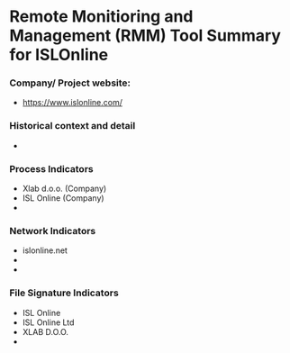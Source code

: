 # Remote Monitioring and Management (RMM) Tool Summary for ISLOnline

### Company/ Project website:
- https://www.islonline.com/

### Historical context and detail
- 

### Process Indicators
- Xlab d.o.o. (Company)
- ISL Online  (Company)
- 

### Network Indicators
- islonline.net
- 
-

### File Signature Indicators
- ISL Online
- ISL Online Ltd
- XLAB D.O.O.
-
